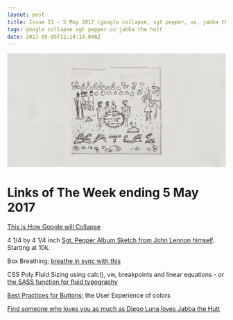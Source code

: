 ```yaml
---
layout: post
title: Issue 51 - 5 May 2017 (google collapse, sgt pepper, ux, jabba the hutt)
tags: google collapse sgt pepper ux jabba the hutt
date: 2017-05-05T11:14:13.048Z
---
```

![This is How Google will Collapse](/assets/uploads/issue-51.png "This is How Google will Collapse")

# Links of The Week ending 5 May 2017

<a href="https://medium.com/startup-grind/how-google-collapsed-b6ffa82198ee" target="_blank">This is How Google will Collapse</a>

4 1/4 by 4 1/4 inch <a href="http://www.julienslive.com/view-auctions/catalog/id/216/lot/89524/" target="_blank">Sgt. Pepper Album Sketch from John Lennon himself</a>. Starting at 10k.

Box Breathing; <a href="http://quietkit.com/box-breathing/" target="_blank">breathe in sync with this</a>

CSS Poly Fluid Sizing using calc(), vw, breakpoints and linear equations - or <a href="https://medium.com/@jakobud/css-polyfluidsizing-using-calc-vw-breakpoints-and-linear-equations-8e15505d21ab" target="_blank">the SASS function for fluid typography</a>

<a href="https://uxplanet.org/best-practices-for-buttons-b7048479d440" target="_blank">Best Practices for Buttons;</a> the User Experience of colors

<a href="http://lunadiego.tumblr.com/post/154671685673/find-someone-who-loves-you-as-much-as-diego-luna" target="_blank">Find someone who loves you as much as Diego Luna loves Jabba the Hutt</a>
